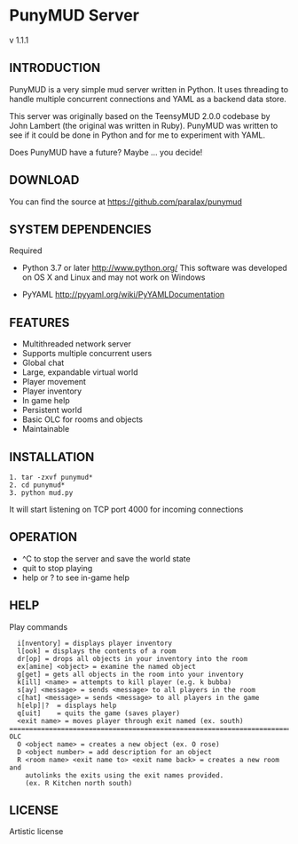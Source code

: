# PunyMUD Server
v 1.1.1

## INTRODUCTION
PunyMUD is a very simple mud server written in Python. It uses threading to
handle multiple concurrent connections and YAML as a backend data store.

This server was originally based on the TeensyMUD 2.0.0 codebase by John
Lambert (the original was written in Ruby). PunyMUD was written to see if 
it could be done in Python and for me to experiment with YAML.

Does PunyMUD have a future? Maybe ... you decide!

## DOWNLOAD
You can find the source at https://github.com/paralax/punymud

## SYSTEM DEPENDENCIES

Required

- Python 3.7 or later
  http://www.python.org/
  This software was developed on OS X and Linux and may not work on Windows

- PyYAML
  http://pyyaml.org/wiki/PyYAMLDocumentation

## FEATURES
* Multithreaded network server
* Supports multiple concurrent users
* Global chat
* Large, expandable virtual world
* Player movement
* Player inventory
* In game help
* Persistent world
* Basic OLC for rooms and objects
* Maintainable

## INSTALLATION
    1. tar -zxvf punymud*
    2. cd punymud*
    3. python mud.py

It will start listening on TCP port 4000 for incoming connections

## OPERATION
* ^C to stop the server and save the world state
* quit to stop playing
* help or ? to see in-game help

## HELP
Play commands

      i[nventory] = displays player inventory
      l[ook] = displays the contents of a room
      dr[op] = drops all objects in your inventory into the room
      ex[amine] <object> = examine the named object
      g[get] = gets all objects in the room into your inventory
      k[ill] <name> = attempts to kill player (e.g. k bubba)
      s[ay] <message> = sends <message> to all players in the room
      c[hat] <message> = sends <message> to all players in the game
      h[elp]|?  = displays help
      q[uit]    = quits the game (saves player)
      <exit name> = moves player through exit named (ex. south)
    ===========================================================================
    OLC
      O <object name> = creates a new object (ex. O rose)
      D <object number> = add description for an object
      R <room name> <exit name to> <exit name back> = creates a new room and
        autolinks the exits using the exit names provided.
        (ex. R Kitchen north south)

## LICENSE
Artistic license
